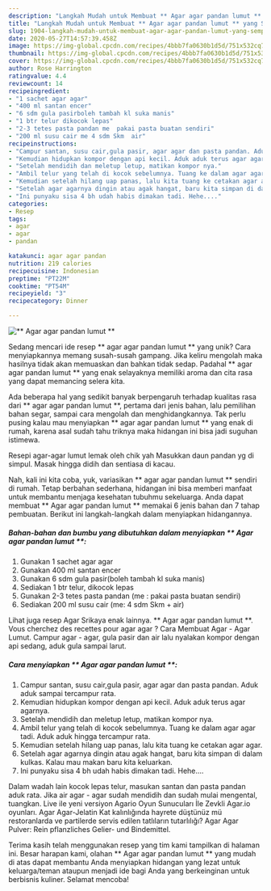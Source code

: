 ```yaml
---
description: "Langkah Mudah untuk Membuat ** Agar agar pandan lumut ** yang Sempurna"
title: "Langkah Mudah untuk Membuat ** Agar agar pandan lumut ** yang Sempurna"
slug: 1904-langkah-mudah-untuk-membuat-agar-agar-pandan-lumut-yang-sempurna
date: 2020-05-27T14:57:39.458Z
image: https://img-global.cpcdn.com/recipes/4bbb7fa0630b1d5d/751x532cq70/agar-agar-pandan-lumut-foto-resep-utama.jpg
thumbnail: https://img-global.cpcdn.com/recipes/4bbb7fa0630b1d5d/751x532cq70/agar-agar-pandan-lumut-foto-resep-utama.jpg
cover: https://img-global.cpcdn.com/recipes/4bbb7fa0630b1d5d/751x532cq70/agar-agar-pandan-lumut-foto-resep-utama.jpg
author: Rose Harrington
ratingvalue: 4.4
reviewcount: 14
recipeingredient:
- "1 sachet agar agar"
- "400 ml santan encer"
- "6 sdm gula pasirboleh tambah kl suka manis"
- "1 btr telur dikocok lepas"
- "2-3 tetes pasta pandan me  pakai pasta buatan sendiri"
- "200 ml susu cair me 4 sdm Skm  air"
recipeinstructions:
- "Campur santan, susu cair,gula pasir, agar agar dan pasta pandan. Aduk aduk sampai tercampur rata."
- "Kemudian hidupkan kompor dengan api kecil. Aduk aduk terus agar agarnya."
- "Setelah mendidih dan meletup letup, matikan kompor nya."
- "Ambil telur yang telah di kocok sebelumnya. Tuang ke dalam agar agar tadi. Aduk aduk hingga tercampur rata."
- "Kemudian setelah hilang uap panas, lalu kita tuang ke cetakan agar agar."
- "Setelah agar agarnya dingin atau agak hangat, baru kita simpan di dalam kulkas. Kalau mau makan baru kita keluarkan."
- "Ini punyaku sisa 4 bh udah habis dimakan tadi. Hehe...."
categories:
- Resep
tags:
- agar
- agar
- pandan

katakunci: agar agar pandan 
nutrition: 219 calories
recipecuisine: Indonesian
preptime: "PT22M"
cooktime: "PT54M"
recipeyield: "3"
recipecategory: Dinner

---
```



![** Agar agar pandan lumut **](https://img-global.cpcdn.com/recipes/4bbb7fa0630b1d5d/751x532cq70/agar-agar-pandan-lumut-foto-resep-utama.jpg)

Sedang mencari ide resep ** agar agar pandan lumut ** yang unik? Cara menyiapkannya memang susah-susah gampang. Jika keliru mengolah maka hasilnya tidak akan memuaskan dan bahkan tidak sedap. Padahal ** agar agar pandan lumut ** yang enak selayaknya memiliki aroma dan cita rasa yang dapat memancing selera kita.

Ada beberapa hal yang sedikit banyak berpengaruh terhadap kualitas rasa dari ** agar agar pandan lumut **, pertama dari jenis bahan, lalu pemilihan bahan segar, sampai cara mengolah dan menghidangkannya. Tak perlu pusing kalau mau menyiapkan ** agar agar pandan lumut ** yang enak di rumah, karena asal sudah tahu triknya maka hidangan ini bisa jadi suguhan istimewa.

Resepi agar-agar lumut lemak oleh chik yah Masukkan daun pandan yg di simpul. Masak hingga didih dan sentiasa di kacau.


Nah, kali ini kita coba, yuk, variasikan ** agar agar pandan lumut ** sendiri di rumah. Tetap berbahan sederhana, hidangan ini bisa memberi manfaat untuk membantu menjaga kesehatan tubuhmu sekeluarga. Anda dapat membuat ** Agar agar pandan lumut ** memakai 6 jenis bahan dan 7 tahap pembuatan. Berikut ini langkah-langkah dalam menyiapkan hidangannya.

<!--inarticleads1-->

##### Bahan-bahan dan bumbu yang dibutuhkan dalam menyiapkan ** Agar agar pandan lumut **:

1. Gunakan 1 sachet agar agar
1. Gunakan 400 ml santan encer
1. Gunakan 6 sdm gula pasir(boleh tambah kl suka manis)
1. Sediakan 1 btr telur, dikocok lepas
1. Gunakan 2-3 tetes pasta pandan (me : pakai pasta buatan sendiri)
1. Sediakan 200 ml susu cair (me: 4 sdm Skm + air)


Lihat juga resep Agar Srikaya enak lainnya. ** Agar agar pandan lumut **. Vous cherchez des recettes pour agar agar ? Cara Membuat Agar - Agar Lumut. Campur agar - agar, gula pasir dan air lalu nyalakan kompor dengan api sedang, aduk gula sampai larut. 

<!--inarticleads2-->

##### Cara menyiapkan ** Agar agar pandan lumut **:

1. Campur santan, susu cair,gula pasir, agar agar dan pasta pandan. Aduk aduk sampai tercampur rata.
1. Kemudian hidupkan kompor dengan api kecil. Aduk aduk terus agar agarnya.
1. Setelah mendidih dan meletup letup, matikan kompor nya.
1. Ambil telur yang telah di kocok sebelumnya. Tuang ke dalam agar agar tadi. Aduk aduk hingga tercampur rata.
1. Kemudian setelah hilang uap panas, lalu kita tuang ke cetakan agar agar.
1. Setelah agar agarnya dingin atau agak hangat, baru kita simpan di dalam kulkas. Kalau mau makan baru kita keluarkan.
1. Ini punyaku sisa 4 bh udah habis dimakan tadi. Hehe....


Dalam wadah lain kocok lepas telur, masukan santan dan pasta pandan aduk rata. Jika air agar - agar sudah mendidih dan sudah mulai mengental, tuangkan. Live ile yeni versiyon Agario Oyun Sunucuları İle Zevkli Agar.io oyunları. Agar Agar-Jelatin Kat kalınlığında hayrete düştünüz mü restoranlarda ve partilerde servis edilen tatlıların tutarlılığı? Agar Agar Pulver: Rein pflanzliches Gelier- und Bindemittel. 

Terima kasih telah menggunakan resep yang tim kami tampilkan di halaman ini. Besar harapan kami, olahan ** Agar agar pandan lumut ** yang mudah di atas dapat membantu Anda menyiapkan hidangan yang lezat untuk keluarga/teman ataupun menjadi ide bagi Anda yang berkeinginan untuk berbisnis kuliner. Selamat mencoba!
